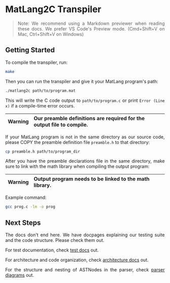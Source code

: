 <div style="text-align: justify">

# MatLang2C Transpiler

> Note:
> We recommend using a Markdown previewer when reading these docs. We prefer
> VS Code's Preview mode. (Cmd+Shift+V on Mac, Ctrl+Shift+V on Windows)

## Getting Started

To compile the transpiler, run:

```bash
make
```

Then you can run the transpiler and give it your MatLang program's path:

```bash
./matlang2c path/to/program.mat
```

This will write the C code output to `path/to/program.c` or print `Error (Line x)` if a compile-time error occurs.

| Warning | Our preamble definitions are required for the output file to compile. |
| ------- | :-------------------------------------------------------------------- |

If your MatLang program is not in the same directory as our source code, please COPY the preamble definition file `preamble.h` to that directory:

```bash
cp preamble.h path/to/program_dir
```

After you have the preamble declarations file in the same directory, make sure to link with the math library when compiling the output program:

| Warning | Output program needs to be linked to the math library. |
| ------- | :----------------------------------------------------- |

Example command:

```bash
gcc prog.c -lm -o prog
```

## Next Steps

The docs don't end here. We have docpages explaining our testing suite and the
code structure. Please check them out.

For test documentation, check [test docs](tests/README.md) out.

For architecture and code organization, check [architecture docs](ARCHITECTURE.md) out.

For the structure and nesting of ASTNodes in the parser, check [parser diagrams](PARSER_DIAGRAMS.md) out.

</div>
